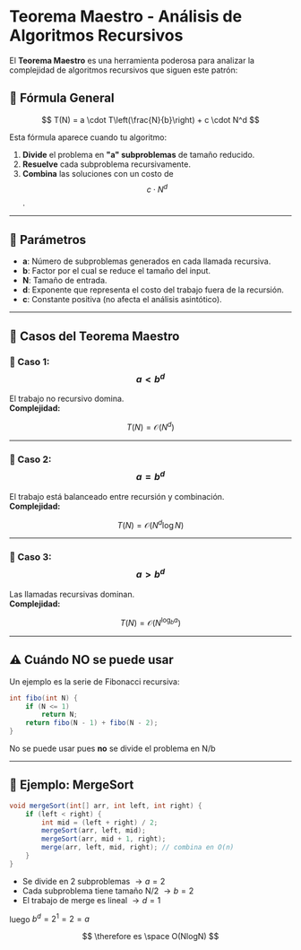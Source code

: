# Teorema Maestro - Análisis de Algoritmos Recursivos

El **Teorema Maestro** es una herramienta poderosa para analizar la complejidad de algoritmos recursivos que siguen este patrón:

## 📌 Fórmula General

$$
T(N) = a \cdot T\left(\frac{N}{b}\right) + c \cdot N^d
$$

Esta fórmula aparece cuando tu algoritmo:

1. **Divide** el problema en **"a" subproblemas** de tamaño reducido.
2. **Resuelve** cada subproblema recursivamente.
3. **Combina** las soluciones con un costo de $$c \cdot N^d$$.

---

## 📘 Parámetros

- **a**: Número de subproblemas generados en cada llamada recursiva.
- **b**: Factor por el cual se reduce el tamaño del input.
- **N**: Tamaño de entrada.
- **d**: Exponente que representa el costo del trabajo fuera de la recursión.
- **c**: Constante positiva (no afecta el análisis asintótico).

---

## 📘 Casos del Teorema Maestro

### 📍 Caso 1: $$a < b^d$$

El trabajo no recursivo domina.  
**Complejidad:**

$$
T(N) = \mathcal{O}(N^d)
$$

---

### 📍 Caso 2: $$a = b^d$$

El trabajo está balanceado entre recursión y combinación.  
**Complejidad:**

$$
T(N) = \mathcal{O}(N^d \log N)
$$

---

### 📍 Caso 3: $$a > b^d$$

Las llamadas recursivas dominan.  
**Complejidad:**

$$
T(N) = \mathcal{O}(N^{\log_b a})
$$

---

## ⚠️ Cuándo NO se puede usar

Un ejemplo es la serie de Fibonacci recursiva:

```java
int fibo(int N) {
    if (N <= 1)
        return N;
    return fibo(N - 1) + fibo(N - 2);
}
```

No se puede usar pues **no** se divide el problema en N/b

---

## 🧪 Ejemplo: MergeSort

````java
void mergeSort(int[] arr, int left, int right) {
    if (left < right) {
        int mid = (left + right) / 2;
        mergeSort(arr, left, mid);
        mergeSort(arr, mid + 1, right);
        merge(arr, left, mid, right); // combina en O(n)
    }
}
````

* Se divide en 2 subproblemas $\rightarrow a=2$
* Cada subproblema tiene tamaño N/2 $\rightarrow b=2$
* El trabajo de merge es lineal $\rightarrow d=1$

luego $b^d=2^1=2=a$

$$
\therefore es \space O(NlogN)
$$




















